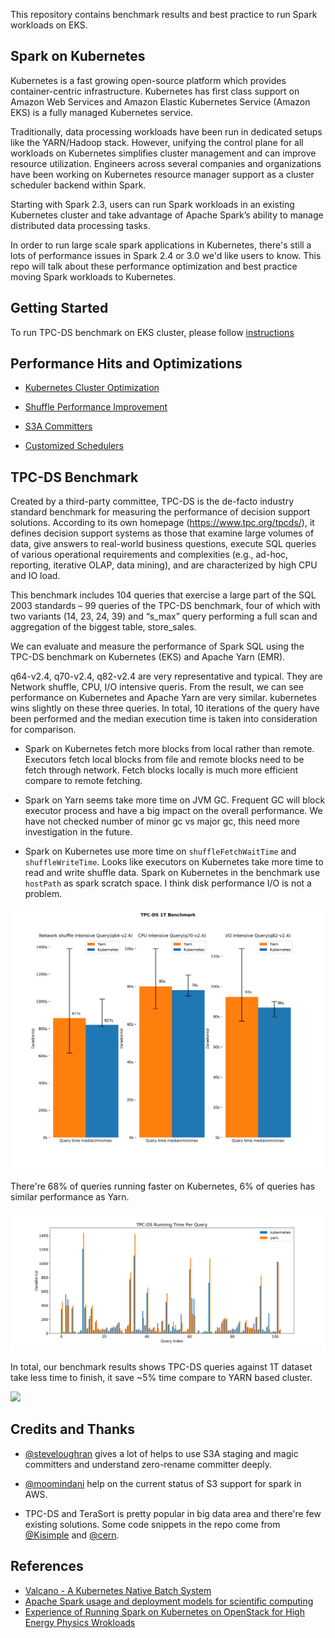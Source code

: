This repository contains benchmark results and best practice to run Spark workloads on EKS.

## Spark on Kubernetes

Kubernetes is a fast growing open-source platform which provides container-centric infrastructure. Kubernetes has first class support on Amazon Web Services and Amazon Elastic Kubernetes Service (Amazon EKS) is a fully managed Kubernetes service.

Traditionally, data processing workloads have been run in dedicated setups like the YARN/Hadoop stack. However, unifying the control plane for all workloads on Kubernetes simplifies cluster management and can improve resource utilization. Engineers across several companies and organizations have been working on Kubernetes resource manager support as a cluster scheduler backend within Spark.

Starting with Spark 2.3, users can run Spark workloads in an existing Kubernetes cluster and take advantage of Apache Spark’s ability to manage distributed data processing tasks.

In order to run large scale spark applications in Kubernetes, there's still a lots of performance issues in Spark 2.4 or 3.0 we'd like users to know. This repo will talk about these performance optimization and best practice moving Spark workloads to Kubernetes.

## Getting Started

To run TPC-DS benchmark on EKS cluster, please follow [instructions](./benchmark/README.md)

## Performance Hits and Optimizations

- [Kubernetes Cluster Optimization](./performance/kubernetes.md)

- [Shuffle Performance Improvement](./performance/shuffle.md)

- [S3A Committers](./performance/s3.md)

- [Customized Schedulers](./performance/scheduler.md)

## TPC-DS Benchmark

Created by a third-party committee, TPC-DS is the de-facto industry standard benchmark for measuring the performance of decision support solutions. According to its own homepage (https://www.tpc.org/tpcds/), it defines decision support systems as those that examine large volumes of data, give answers to real-world business questions, execute SQL queries of various operational requirements and complexities (e.g., ad-hoc, reporting, iterative OLAP, data mining), and are characterized by high CPU and IO load.

This benchmark includes 104 queries that exercise a large part of the SQL 2003 standards – 99 queries of the TPC-DS benchmark, four of which with two variants (14, 23, 24, 39) and “s_max” query performing a full scan and aggregation of the biggest table, store_sales.

We can evaluate and measure the performance of Spark SQL using the TPC-DS benchmark on Kubernetes (EKS) and Apache Yarn (EMR).

q64-v2.4, q70-v2.4, q82-v2.4 are very representative and typical. They are Network shuffle, CPU, I/O intensive queris. From the result, we can see performance on Kubernetes and Apache Yarn are very similar. kubernetes wins slightly on these three queries. In total, 10 iterations of the query have been performed and the median execution time is taken into consideration for comparison.

- Spark on Kubernetes fetch more blocks from local rather than remote. Executors fetch local blocks from file and remote blocks need to be fetch through network. Fetch blocks locally is much more efficient compare to remote fetching.

- Spark on Yarn seems take more time on JVM GC. Frequent GC will block executor process and have a big impact on the overall performance. We have not checked number of minor gc vs major gc, this need more investigation in the future.

- Spark on Kubernetes use more time on `shuffleFetchWaitTime` and `shuffleWriteTime`. Looks like executors on Kubernetes take more time to read and write shuffle data. Spark on Kubernetes in the benchmark use `hostPath` as spark scratch space. I think disk performance I/O is not a problem.

![](docs/img/benchmark-major-queries.png)

There're 68% of queries running faster on Kubernetes, 6% of queries has similar performance as Yarn.

![](docs/img/benchmark-running-time-per-query.png)

In total, our benchmark results shows TPC-DS queries against 1T dataset take less time to finish, it save ~5% time compare to YARN based cluster.

![](docs/img/benchmark-running-time-total.png)



## Credits and Thanks

- [@steveloughran](https://github.com/steveloughran) gives a lot of helps to use S3A staging and magic committers and understand zero-rename committer deeply.

- [@moomindani](https://github.com/moomindani) help on the current status of S3 support for spark in AWS.

- TPC-DS and TeraSort is pretty popular in big data area and there're few existing solutions. Some code snippets in the repo come from [@Kisimple](https://github.com/kisimple/spark/tree/terasort/examples/src/main/scala/org/apache/spark/examples/terasort) and [@cern](https://gitlab.cern.ch/db/spark-service/spark-k8s-examples).

## References

- [Valcano - A Kubernetes Native Batch System](https://github.com/volcano-sh/volcano)
- [Apache Spark usage and deployment models for scientific computing](https://www.epj-conferences.org/articles/epjconf/pdf/2019/19/epjconf_chep2018_07020.pdf)
- [Experience of Running Spark on Kubernetes on OpenStack for High Energy Physics Wrokloads](https://www.iteblog.com/sparksummit2018/experience-of-running-spark-on-kubernetes-on-openstack-for-high-energy-physics-workloads-with-prasanth-kothuri-piotr-mrowczynski-iteblog.pdf)